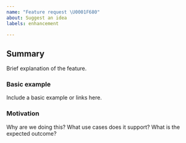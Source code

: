 ```yaml
---
name: "Feature request \U0001F680"
about: Suggest an idea
labels: enhancement

---
```


## Summary

Brief explanation of the feature.

### Basic example

Include a basic example or links here.

### Motivation

Why are we doing this? What use cases does it support? What is the expected outcome?
